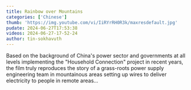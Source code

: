 ```yaml
---
title: Rainbow over Mountains
categories: ['Chinese']
thumb: 'https://img.youtube.com/vi/IiRYrRH0R3k/maxresdefault.jpg'
pudate: 2024-06-27T17:53:38
videos: 2024-06-27-17-52-24
author: tin-sokhavuth
---
```

Based on the background of China's power sector and governments at all levels implementing the "Household Connection" project in recent years, the film truly reproduces the story of a grass-roots power supply engineering team in mountainous areas setting up wires to deliver electricity to people in remote areas...
